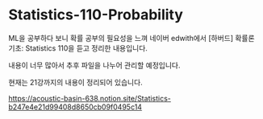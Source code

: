 # Statistics-110-Probability

ML을 공부하다 보니 확률 공부의 필요성을 느껴 네이버 edwith에서 [하버드] 확률론 기초: Statistics 110을 듣고 정리한 내용입니다.

내용이 너무 많아서 추후 파일을 나누어 관리할 예정입니다.

현재는 21강까지의 내용이 정리되어 있습니다.

https://acoustic-basin-638.notion.site/Statistics-b247e4e21d99408d8650cb09f0495c14

